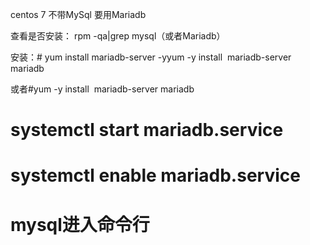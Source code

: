 centos 7 不带MySql 要用Mariadb

查看是否安装： rpm -qa|grep mysql（或者Mariadb）

安装：# yum install mariadb-server -yyum -y install  mariadb-server mariadb

或者#yum -y install  mariadb-server mariadb

# systemctl start mariadb.service

# systemctl enable mariadb.service

# mysql进入命令行
